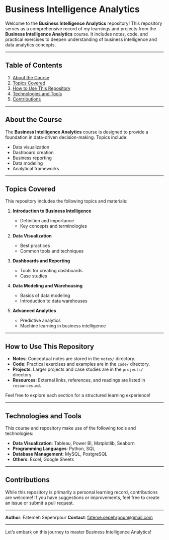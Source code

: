 # Business Intelligence Analytics

Welcome to the **Business Intelligence Analytics** repository! This repository serves as a comprehensive record of my learnings and projects from the **Business Intelligence Analytics** course. It includes notes, code, and practical exercises to deepen understanding of business intelligence and data analytics concepts.

---

## Table of Contents

1. [About the Course](#about-the-course)
2. [Topics Covered](#topics-covered)
3. [How to Use This Repository](#how-to-use-this-repository)
4. [Technologies and Tools](#technologies-and-tools)
5. [Contributions](#contributions)

---

## About the Course

The **Business Intelligence Analytics** course is designed to provide a foundation in data-driven decision-making. Topics include:

- Data visualization
- Dashboard creation
- Business reporting
- Data modeling
- Analytical frameworks

---

## Topics Covered

This repository includes the following topics and materials:

1. **Introduction to Business Intelligence**  
   - Definition and importance  
   - Key concepts and terminologies

2. **Data Visualization**  
   - Best practices  
   - Common tools and techniques

3. **Dashboards and Reporting**  
   - Tools for creating dashboards  
   - Case studies

4. **Data Modeling and Warehousing**  
   - Basics of data modeling  
   - Introduction to data warehouses

5. **Advanced Analytics**  
   - Predictive analytics  
   - Machine learning in business intelligence

---

## How to Use This Repository

- **Notes**: Conceptual notes are stored in the `notes/` directory.
- **Code**: Practical exercises and examples are in the `code/` directory.
- **Projects**: Larger projects and case studies are in the `projects/` directory.
- **Resources**: External links, references, and readings are listed in `resources.md`.

Feel free to explore each section for a structured learning experience!

---

## Technologies and Tools

This course and repository make use of the following tools and technologies:

- **Data Visualization**: Tableau, Power BI, Matplotlib, Seaborn
- **Programming Languages**: Python, SQL
- **Database Management**: MySQL, PostgreSQL
- **Others**: Excel, Google Sheets

---

## Contributions

While this repository is primarily a personal learning record, contributions are welcome! If you have suggestions or improvements, feel free to create an issue or submit a pull request.

---

**Author**: Fatemeh Sepehrpour 
**Contact**: fateme.sepehrpour@gmail.com

---

Let’s embark on this journey to master Business Intelligence Analytics!
